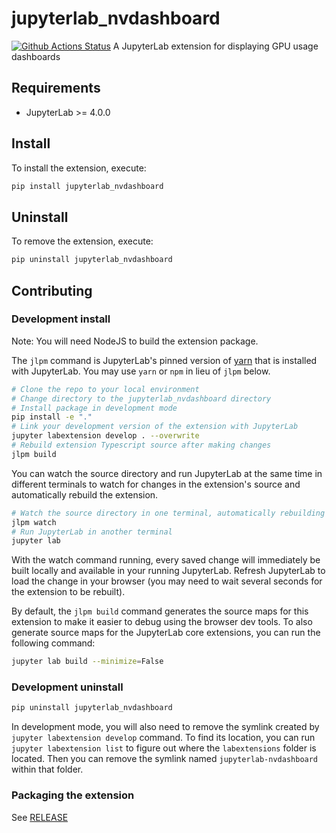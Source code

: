 # jupyterlab_nvdashboard

[![Github Actions Status](https://github.com/rapidsai/jupyterlab-nvdashboard.git/workflows/Build/badge.svg)](https://github.com/rapidsai/jupyterlab-nvdashboard.git/actions/workflows/build.yml)
A JupyterLab extension for displaying GPU usage dashboards

## Requirements

- JupyterLab >= 4.0.0

## Install

To install the extension, execute:

```bash
pip install jupyterlab_nvdashboard
```

## Uninstall

To remove the extension, execute:

```bash
pip uninstall jupyterlab_nvdashboard
```

## Contributing

### Development install

Note: You will need NodeJS to build the extension package.

The `jlpm` command is JupyterLab's pinned version of
[yarn](https://yarnpkg.com/) that is installed with JupyterLab. You may use
`yarn` or `npm` in lieu of `jlpm` below.

```bash
# Clone the repo to your local environment
# Change directory to the jupyterlab_nvdashboard directory
# Install package in development mode
pip install -e "."
# Link your development version of the extension with JupyterLab
jupyter labextension develop . --overwrite
# Rebuild extension Typescript source after making changes
jlpm build
```

You can watch the source directory and run JupyterLab at the same time in different terminals to watch for changes in the extension's source and automatically rebuild the extension.

```bash
# Watch the source directory in one terminal, automatically rebuilding when needed
jlpm watch
# Run JupyterLab in another terminal
jupyter lab
```

With the watch command running, every saved change will immediately be built locally and available in your running JupyterLab. Refresh JupyterLab to load the change in your browser (you may need to wait several seconds for the extension to be rebuilt).

By default, the `jlpm build` command generates the source maps for this extension to make it easier to debug using the browser dev tools. To also generate source maps for the JupyterLab core extensions, you can run the following command:

```bash
jupyter lab build --minimize=False
```

### Development uninstall

```bash
pip uninstall jupyterlab_nvdashboard
```

In development mode, you will also need to remove the symlink created by `jupyter labextension develop`
command. To find its location, you can run `jupyter labextension list` to figure out where the `labextensions`
folder is located. Then you can remove the symlink named `jupyterlab-nvdashboard` within that folder.

### Packaging the extension

See [RELEASE](RELEASE.md)
